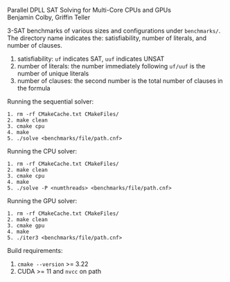Parallel DPLL SAT Solving for Multi-Core CPUs and GPUs <br>
Benjamin Colby, Griffin Teller

3-SAT benchmarks of various sizes and configurations under ```benchmarks/```.
The directory name indicates the: satisfiability, number of literals, and number of clauses.
1. satisfiability: ```uf``` indicates SAT, ```uuf``` indicates UNSAT
2. number of literals: the number immediately following ```uf/uuf``` is the number of unique literals
3. number of clauses: the second number is the total number of clauses in the formula


Running the sequential solver:
```
1. rm -rf CMakeCache.txt CMakeFiles/
2. make clean
3. cmake cpu
4. make
5. ./solve <benchmarks/file/path.cnf>
```

Running the CPU solver:
```
1. rm -rf CMakeCache.txt CMakeFiles/
2. make clean
3. cmake cpu
4. make
5. ./solve -P <numthreads> <benchmarks/file/path.cnf>
```

Running the GPU solver:
```
1. rm -rf CMakeCache.txt CMakeFiles/
2. make clean
3. cmake gpu
4. make
5. ./iter3 <benchmarks/file/path.cnf>
```

Build requirements:
1. ```cmake --version``` >= 3.22
2. CUDA >= 11 and `nvcc` on path
